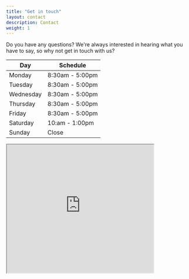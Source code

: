 ```yaml
---
title: "Get in touch"
layout: contact
description: Contact
weight: 1
---
```


Do you have any questions? We're always interested in hearing what you have to say, so why not get in touch with us?


| Day       | Schedule   |
| --------- | --------------- |
| Monday  | 8:30am - 5:00pm |
| Tuesday | 8:30am - 5:00pm |
| Wednesday  | 8:30am - 5:00pm |
| Thursday    | 8:30am - 5:00pm |
| Friday  | 8:30am - 5:00pm  |
| Saturday | 10:am - 1:00pm          |
| Sunday  | Close          |


<iframe src="https://www.google.com/maps/embed?pb=!1m18!1m12!1m3!1d340.40841214527995!2d7.4742265957008875!3d46.95643799836714!2m3!1f0!2f0!3f0!3m2!1i1024!2i768!4f13.1!3m3!1m2!1s0x478e374686e5c18f%3A0xc9cf38db5dbd358!2sSuissepool%20Services%20AG!5e0!3m2!1ses!2ses!4v1731511989094!5m2!1ses!2ses" width="400" height="350" style="border:5;" allowfullscreen="" loading="lazy" referrerpolicy="no-referrer-when-downgrade"></iframe>